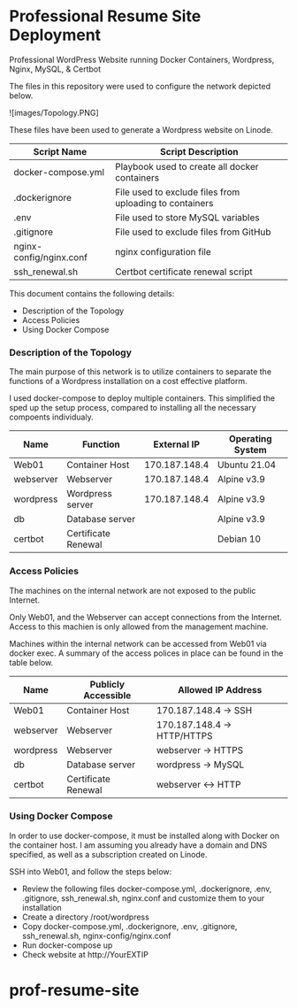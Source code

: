 # Professional Resume Site Deployment
Professional WordPress Website running Docker Containers, Wordpress, Nginx, MySQL, &amp; Certbot

The files in this repository were used to configure the network depicted below.

![images/Topology.PNG]

These files have been used to generate a Wordpress website on Linode.   

| Script Name             | Script Description                                      |
|-------------------------|---------------------------------------------------------|
| docker-compose.yml      | Playbook used to create all docker containers           |
| .dockerignore           | File used to exclude files from uploading to containers |
| .env                    | File used to store MySQL variables                      |
| .gitignore              | File used to exclude files from GitHub                  |
| nginx-config/nginx.conf | nginx configuration file                                |
| ssh_renewal.sh          | Certbot certificate renewal script                      |

This document contains the following details:
- Description of the Topology
- Access Policies
- Using Docker Compose

### Description of the Topology

The main purpose of this network is to utilize containers to separate the functions of a Wordpress installation on a cost effective platform.

I used docker-compose to deploy multiple containers.  This simplified the sped up the setup process, compared to installing all the necessary compoents individualy.  

| Name      | Function            | External IP   | Operating System |
|-----------|---------------------|---------------|------------------|
| Web01     | Container Host      | 170.187.148.4 | Ubuntu 21.04     |
| webserver | Webserver           | 170.187.148.4 | Alpine v3.9      |
| wordpress | Wordpress server    | 170.187.148.4 | Alpine v3.9      |
| db        | Database server     |               | Alpine v3.9      |
| certbot   | Certificate Renewal |               | Debian 10        |

### Access Policies

The machines on the internal network are not exposed to the public Internet.

Only Web01, and the Webserver can accept connections from the Internet.  Access to this machien is only allowed from the management machine.

Machines within the internal network can be accessed from Web01 via docker exec.  A summary of the access polices in place can be found in the table below.

| Name      | Publicly Accessible | Allowed IP Address          |
|-----------|---------------------|-----------------------------|
| Web01     | Container Host      | 170.187.148.4 -> SSH        |
| webserver | Webserver           | 170.187.148.4 -> HTTP/HTTPS |
| wordpress | Webserver           | webserver -> HTTPS          |
| db        | Database server     | wordpress -> MySQL          |
| certbot   | Certificate Renewal | webserver <-> HTTP          |

### Using Docker Compose
In order to use docker-compose, it must be installed along with Docker on the container host.  I am assuming you already have a domain and DNS specified, as well as a subscription created on Linode.

SSH into Web01, and follow the steps below:
- Review the following files docker-compose.yml, .dockerignore, .env, .gitignore, ssh_renewal.sh, nginx.conf and customize them to your installation
- Create a directory /root/wordpress
- Copy docker-compose.yml, .dockerignore, .env, .gitignore, ssh_renewal.sh, nginx-config/nginx.conf
- Run docker-compose up
- Check website at http://YourEXTIP













# prof-resume-site
